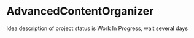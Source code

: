 # AdvancedContentOrganizer

Idea description of project status is Work In Progress, wait several days
